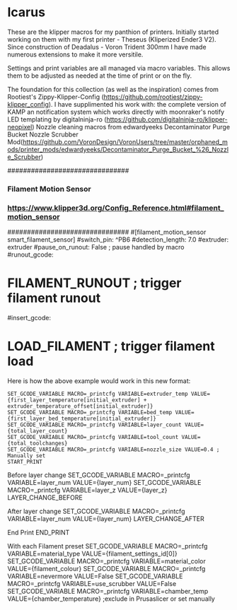 # Icarus

These are the klipper macros for my panthion of printers. Initially started working on them with my first printer - Theseus (Kliperized Ender3 V2). Since construction of Deadalus - Voron Trident 300mm I have made numerous extensions to make it more versitile.

Settings and print variables are all managed via macro variables. This allows them to be adjusted as needed at the time of print or on the fly.

The foundation for this collection (as well as the inspiration) comes from Rootiest's Zippy-Klipper-Config (https://github.com/rootiest/zippy-klipper_config). I have supplimented his work with: 
the complete version of KAMP
an notification system which works directly with moonraker's notify
LED templating by digitalninja-ro (https://github.com/digitalninja-ro/klipper-neopixel)
Nozzle cleaning macros from edwardyeeks Decontaminator Purge Bucket Nozzle Scrubber Mod(https://github.com/VoronDesign/VoronUsers/tree/master/orphaned_mods/printer_mods/edwardyeeks/Decontaminator_Purge_Bucket_%26_Nozzle_Scrubber)

###############################
### Filament Motion Sensor ####
### https://www.klipper3d.org/Config_Reference.html#filament_motion_sensor ###
###############################
#[filament_motion_sensor smart_filament_sensor]
#switch_pin: ^PB6
#detection_length: 7.0
#extruder: extruder
#pause_on_runout: False ; pause handled by macro
#runout_gcode:
#  FILAMENT_RUNOUT ; trigger filament runout
#insert_gcode:
#  LOAD_FILAMENT ; trigger filament load

Here is how the above example would work in this new format:

    SET_GCODE_VARIABLE MACRO=_printcfg VARIABLE=extruder_temp VALUE={first_layer_temperature[initial_extruder] + extruder_temperature_offset[initial_extruder]}
    SET_GCODE_VARIABLE MACRO=_printcfg VARIABLE=bed_temp VALUE={first_layer_bed_temperature[initial_extruder]}
    SET_GCODE_VARIABLE MACRO=_printcfg VARIABLE=layer_count VALUE={total_layer_count}
    SET_GCODE_VARIABLE MACRO=_printcfg VARIABLE=tool_count VALUE={total_toolchanges}
    SET_GCODE_VARIABLE MACRO=_printcfg VARIABLE=nozzle_size VALUE=0.4 ; Manually set 
    START_PRINT

Before layer change
    SET_GCODE_VARIABLE MACRO=_printcfg VARIABLE=layer_num VALUE={layer_num}
    SET_GCODE_VARIABLE MACRO=_printcfg VARIABLE=layer_z VALUE={layer_z}
    LAYER_CHANGE_BEFORE

After layer change
    SET_GCODE_VARIABLE MACRO=_printcfg VARIABLE=layer_num VALUE={layer_num}
    LAYER_CHANGE_AFTER

End Print
    END_PRINT

With each Filament preset
    SET_GCODE_VARIABLE MACRO=_printcfg VARIABLE=material_type VALUE={filament_settings_id[0]}
    SET_GCODE_VARIABLE MACRO=_printcfg VARIABLE=material_color VALUE={filament_colour}
    SET_GCODE_VARIABLE MACRO=_printcfg VARIABLE=nevermore VALUE=False
    SET_GCODE_VARIABLE MACRO=_printcfg VARIABLE=use_scrubber VALUE=False
    SET_GCODE_VARIABLE MACRO=_printcfg VARIABLE=chamber_temp VALUE={chamber_temperature} ;exclude in Prusaslicer or set manually

